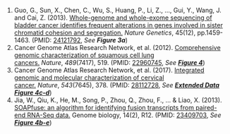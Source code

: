 1. Guo, G., Sun, X., Chen, C., Wu, S., Huang, P., Li, Z., ..., Gui, Y., Wang, J. and Cai, Z. (2013). [Whole-genome and whole-exome sequencing of bladder cancer identifies frequent alterations in genes involved in sister chromatid cohesion and segregation.](https://www.nature.com/articles/ng.2798) *Nature Genetics*, 45(12), pp.1459-1463. (PMID: [24121792](https://www.ncbi.nlm.nih.gov/pubmed/24121792), *See __Figure 3a__*)<br/>
2. Cancer Genome Atlas Research Network, et al. (2012). [Comprehensive genomic characterization of squamous cell lung cancers.](https://www.nature.com/articles/nature11404) *Nature*, *489*(7417), 519. (PMID: [22960745](https://www.ncbi.nlm.nih.gov/pubmed/22960745), *See __[Figure 4](https://www.nature.com/articles/nature11404/figures/4)__*)<br/>
3. Cancer Genome Atlas Research Network, et al. (2017). [Integrated genomic and molecular characterization of cervical cancer.](https://www.nature.com/articles/nature21386) *Nature*, *543*(7645), 378. (PMID: [28112728](https://www.ncbi.nlm.nih.gov/pubmed/28112728), *See __[Extended Data Figure 4c-d](https://www.nature.com/articles/nature21386/figures/9)__*)<br/>
4. Jia, W., Qiu, K., He, M., Song, P., Zhou, Q., Zhou, F., ... & Liao, X. (2013). [SOAPfuse: an algorithm for identifying fusion transcripts from paired-end RNA-Seq data.](https://www.ncbi.nlm.nih.gov/pmc/articles/PMC4054009/) Genome biology, 14(2), R12. (PMID: [23409703](https://www.ncbi.nlm.nih.gov/pubmed/23409703), *See __[Figure 4b-e](https://www.ncbi.nlm.nih.gov/pmc/articles/PMC4054009/figure/F4/)__*)<br/>
